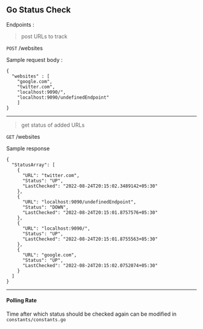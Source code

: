 ## Go Status Check

Endpoints : 

> post URLs to track
>
`POST` /websites 

Sample request body :

```
{
  "websites" : [
    "google.com",
    "twitter.com",
    "localhost:9090/",
    "localhost:9090/undefinedEndpoint"
    ]
}
```
---
> get status of added URLs
>
`GET` /websites 

Sample response

```
{
  "StatusArray": [
    {
      "URL": "twitter.com",
      "Status": "UP",
      "LastChecked": "2022-08-24T20:15:02.3489142+05:30"
    },
    {
      "URL": "localhost:9090/undefinedEndpoint",
      "Status": "DOWN",
      "LastChecked": "2022-08-24T20:15:01.8757576+05:30"
    },
    {
      "URL": "localhost:9090/",
      "Status": "UP",
      "LastChecked": "2022-08-24T20:15:01.8755563+05:30"
    },
    {
      "URL": "google.com",
      "Status": "UP",
      "LastChecked": "2022-08-24T20:15:02.0752074+05:30"
    }
  ]
}
```
---
#### Polling Rate

Time after which status should be checked again can be modified in `constants/constants.go`